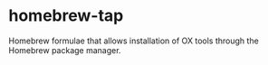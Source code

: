 # homebrew-tap
Homebrew formulae that allows installation of OX tools through the Homebrew package manager.
